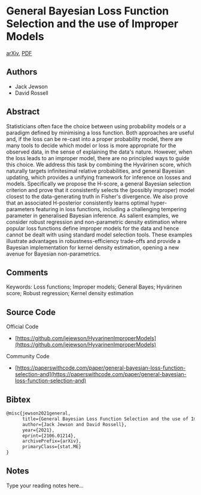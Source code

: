 
# General Bayesian Loss Function Selection and the use of Improper Models

[arXiv](https://arxiv.org/abs/2106.01214), [PDF](https://arxiv.org/pdf/2106.01214.pdf)

## Authors

- Jack Jewson
- David Rossell

## Abstract

Statisticians often face the choice between using probability models or a paradigm defined by minimising a loss function. Both approaches are useful and, if the loss can be re-cast into a proper probability model, there are many tools to decide which model or loss is more appropriate for the observed data, in the sense of explaining the data's nature. However, when the loss leads to an improper model, there are no principled ways to guide this choice. We address this task by combining the Hyvärinen score, which naturally targets infinitesimal relative probabilities, and general Bayesian updating, which provides a unifying framework for inference on losses and models. Specifically we propose the H-score, a general Bayesian selection criterion and prove that it consistently selects the (possibly improper) model closest to the data-generating truth in Fisher's divergence. We also prove that an associated H-posterior consistently learns optimal hyper-parameters featuring in loss functions, including a challenging tempering parameter in generalised Bayesian inference. As salient examples, we consider robust regression and non-parametric density estimation where popular loss functions define improper models for the data and hence cannot be dealt with using standard model selection tools. These examples illustrate advantages in robustness-efficiency trade-offs and provide a Bayesian implementation for kernel density estimation, opening a new avenue for Bayesian non-parametrics.

## Comments

Keywords: Loss functions; Improper models; General Bayes; Hyvärinen score; Robust regression; Kernel density estimation

## Source Code

Official Code

- [https://github.com/jejewson/HyvarinenImproperModels](https://github.com/jejewson/HyvarinenImproperModels)

Community Code

- [https://paperswithcode.com/paper/general-bayesian-loss-function-selection-and](https://paperswithcode.com/paper/general-bayesian-loss-function-selection-and)

## Bibtex

```tex
@misc{jewson2021general,
      title={General Bayesian Loss Function Selection and the use of Improper Models}, 
      author={Jack Jewson and David Rossell},
      year={2021},
      eprint={2106.01214},
      archivePrefix={arXiv},
      primaryClass={stat.ME}
}
```

## Notes

Type your reading notes here...

